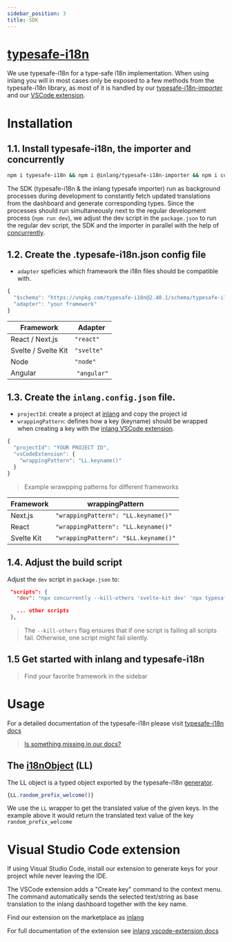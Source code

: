 ```yaml
---
sidebar_position: 3
title: SDK
---
```


# [typesafe-i18n](https://github.com/ivanhofer/typesafe-i18n#readme)
We use typesafe-i18n for a type-safe i18n implementation. When using inlang you will in most cases only be exposed to a few methods from the typesafe-i18n library, as most of it is handled by our [typesafe-i18n-importer](#installation) and our [VSCode extension](#visual-studio-code-extension).
# Installation
## 1.1. Install typesafe-i18n, the importer and concurrently

```bash
npm i typesafe-i18n && npm i @inlang/typesafe-i18n-importer && npm i concurrently --save-dev
```

The SDK (typesafe-i18n & the inlang typesafe importer) run as background processes during development to constantly fetch updated translations from the dashboard and generate corresponding types. Since the processes should run simultaneously next to the regular development process (`npm run dev`), we adjust the dev script in the `package.json` to run the regular dev script, the SDK and the importer in parallel with the help of [concurrently](https://www.npmjs.com/package/concurrently).



## 1.2. Create the .typesafe-i18n.json config file

- `adapter` speficies which framework the i18n files should be compatible with.

```js title="typesafe-i18n.json"
{
  "$schema": "https://unpkg.com/typesafe-i18n@2.40.1/schema/typesafe-i18n.json",
  "adapter": "your framework"
}
```

| Framework  | Adapter |
|------------|--------------------------------------|
| React / Next.js | `"react"`  |
| Svelte / Svelte Kit | `"svelte"`  |
| Node | `"node"` |
| Angular | `"angular"` |

## 1.3. Create the `inlang.config.json` file.

- `projectId`: create a project at [inlang](https://app.inlang.dev) and copy the project id
- `wrappingPattern`: defines how a key (keyname) should be wrapped when creating a key with the [inlang
  VSCode extension](#visual-studio-code-extension). 
  



```js title="inlang.project.json for Next.js"
{
  "projectId": "YOUR PROJECT ID",
  "vsCodeExtension": {
    "wrappingPattern": "LL.keyname()"
  }
}
```

> Example wrawpping patterns for different frameworks

| Framework  | wrappingPattern                      |
|------------|--------------------------------------|
| Next.js    | `"wrappingPattern": "LL.keyname()"`  |
| React      | `"wrappingPattern": "LL.keyname()"`  |
| Svelte Kit | `"wrappingPattern": "$LL.keyname()"` |

## 1.4. Adjust the build script

Adjust the `dev` script in `package.json` to:

```json
 "scripts": {
   "dev": "npx concurrently --kill-others 'svelte-kit dev' 'npx typesafe-i18n' 'npx @inlang/typesafe-i18n-importer'",

   ... other scripts
 },
```

> The `--kill-others` flag ensures that if one script is failing all scripts fail. Otherwise, one
> script might fail silently.

## 1.5 Get started with inlang and typesafe-i18n
> Find your favorite framework in the sidebar

# Usage
For a detailed documentation of the typesafe-i18n please visit [typesafe-i18n docs](https://github.com/ivanhofer/typesafe-i18n#readme)
> [Is something missing in our docs?](https://submission.bromb.co/inlang/docs/feedback)

## The [i18nObject](https://github.com/ivanhofer/typesafe-i18n#i18nObject) (LL)
The LL object is a typed object exported by the typesafe-i18n [generator](https://github.com/ivanhofer/typesafe-i18n#typesafety).

```js
{LL.random_prefix_welcome()}
```

We use the `LL` wrapper to get the translated value of the given keys. In the example above it would return the translated text value of the key `random_prefix_welcome`

# Visual Studio Code extension

If using Visual Studio Code, install our extension to generate keys for your project while never leaving the IDE.

The VSCode extension adds a "Create key" command to the context menu. The command automatically sends the selected text/string as base translation to the inlang dashboard together with the key name.

Find our extension on the marketplace as [inlang](https://marketplace.visualstudio.com/items?itemName=inlang.vscode-extension)

For full documentation of the extension see [inlang vscode-extension docs](https://github.com/inlang/inlang/tree/main/packages/inlang-vscode-extension)
